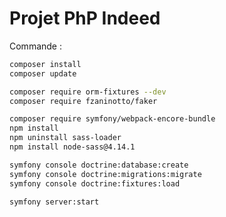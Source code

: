 # Projet PhP Indeed

Commande :

```bash
composer install
composer update
```

```bash
composer require orm-fixtures --dev
composer require fzaninotto/faker
```

```bash
composer require symfony/webpack-encore-bundle
npm install
npm uninstall sass-loader
npm install node-sass@4.14.1
```

```bash
symfony console doctrine:database:create
symfony console doctrine:migrations:migrate
symfony console doctrine:fixtures:load
```

```bash
symfony server:start
```
